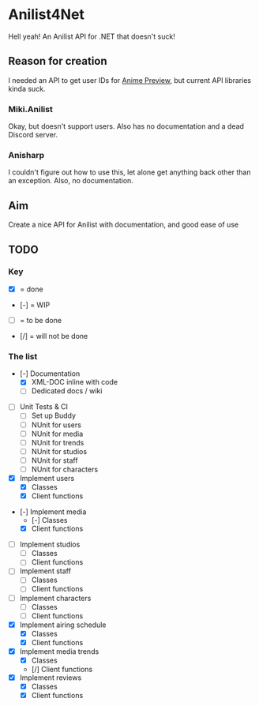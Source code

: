 # Anilist4Net
Hell yeah! An Anilist API for .NET that doesn't suck!

## Reason for creation
I needed an API to get user IDs for [Anime Preview](https://github.com/cainy-a/AnimePreview), but current API libraries kinda suck.
### Miki.Anilist
Okay, but doesn't support users. Also has no documentation and a dead Discord server.
### Anisharp
I couldn't figure out how to use this, let alone get anything back other than an exception. Also, no documentation.

## Aim
Create a nice API for Anilist with documentation, and good ease of use

## TODO
### Key
- [x] = done
- [-] = WIP
- [ ] = to be done
- [/] = will not be done
### The list
- [-] Documentation
	* [x] XML-DOC inline with code
	* [ ] Dedicated docs / wiki
- [ ] Unit Tests & CI
	* [ ] Set up Buddy
	* [ ] NUnit for users
	* [ ] NUnit for media
	* [ ] NUnit for trends
	* [ ] NUnit for studios
	* [ ] NUnit for staff
	* [ ] NUnit for characters
- [x] Implement users
	* [x] Classes
	* [x] Client functions
- [-] Implement media
	* [-] Classes 
	* [x] Client functions
- [ ] Implement studios
	* [ ] Classes
	* [ ] Client functions
- [ ] Implement staff
	* [ ] Classes
	* [ ] Client functions
- [ ] Implement characters
	* [ ] Classes
	* [ ] Client functions
- [x] Implement airing schedule
	* [x] Classes
	* [x] Client functions
- [x] Implement media trends
	* [x] Classes
	* [/] Client functions
- [x] Implement reviews
	* [x] Classes
	* [x] Client functions
